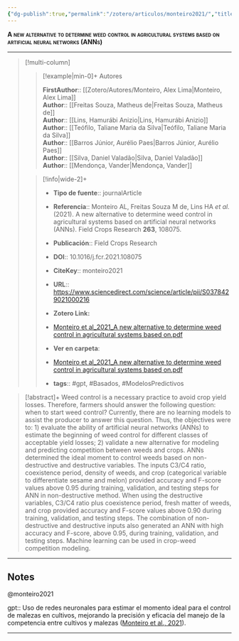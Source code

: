 ```yaml
---
{"dg-publish":true,"permalink":"/zotero/articulos/monteiro2021/","title":"A new alternative to determine weed control in agricultural systems based on artificial neural networks (ANNs)","tags":["#zotero"]}
---
```



<span style="font-variant:small-caps; font-weight: bold;">A new alternative to determine weed control in agricultural systems based on artificial neural networks (ANNs)</span>

---


> [!multi-column]
>
>> [!example|min-0]+ Autores
>> 
>> **FirstAuthor**:: [[Zotero/Autores/Monteiro, Alex Lima\|Monteiro, Alex Lima]]  
>> **Author**:: [[Freitas Souza, Matheus de\|Freitas Souza, Matheus de]]  
>> **Author**:: [[Lins, Hamurábi Anizio\|Lins, Hamurábi Anizio]]  
>> **Author**:: [[Teófilo, Taliane Maria da Silva\|Teófilo, Taliane Maria da Silva]]  
>> **Author**:: [[Barros Júnior, Aurélio Paes\|Barros Júnior, Aurélio Paes]]  
>> **Author**:: [[Silva, Daniel Valadão\|Silva, Daniel Valadão]]  
>> **Author**:: [[Mendonça, Vander\|Mendonça, Vander]]  
 >
>
>> [!info|wide-2]+
>>
>> - **Tipo de fuente**:: journalArticle
>> - **Referencia**:: Monteiro AL, Freitas Souza M de, Lins HA _et al._ (2021). A new alternative to determine weed control in agricultural systems based on artificial neural networks (ANNs). Field Crops Research **263**, 108075.
>> - **Publicación**:: Field Crops Research
>> - **DOI**:: 10.1016/j.fcr.2021.108075
>> - **CiteKey**:: monteiro2021
>> - **URL**:: https://www.sciencedirect.com/science/article/pii/S0378429021000216
>> - **Zotero Link:** 
>> - [Monteiro et al_2021_A new alternative to determine weed control in agricultural systems based on.pdf](zotero://select/library/items/YT3WRM68)
>>
>> - **Ver en carpeta**: 
>> - [Monteiro et al_2021_A new alternative to determine weed control in agricultural systems based on.pdf](file://J:\OneDrive\Articulos\Monteiro%20et%20al_2021_A%20new%20alternative%20to%20determine%20weed%20control%20in%20agricultural%20systems%20based%20on.pdf)
>> - **tags**:: #gpt, #Basados, #ModelosPredictivos



> [!abstract]+ 
>Weed control is a necessary practice to avoid crop yield losses. Therefore, farmers should answer the following question: when to start weed control? Currently, there are no learning models to assist the producer to answer this question. Thus, the objectives were to: 1) evaluate the ability of artificial neural networks (ANNs) to estimate the beginning of weed control for different classes of acceptable yield losses; 2) validate a new alternative for modeling and predicting competition between weeds and crops. ANNs determined the ideal moment to control weeds based on non-destructive and destructive variables. The inputs C3/C4 ratio, coexistence period, density of weeds, and crop (categorical variable to differentiate sesame and melon) provided accuracy and F-score values above 0.95 during training, validation, and testing steps for ANN in non-destructive method. When using the destructive variables, C3/C4 ratio plus coexistence period, fresh matter of weeds, and crop provided accuracy and F-score values above 0.90 during training, validation, and testing steps. The combination of non-destructive and destructive inputs also generated an ANN with high accuracy and F-score, above 0.95, during training, validation, and testing steps. Machine learning can be used in crop-weed competition modeling.


--- 

## Notes

@monteiro2021

gpt:: Uso de redes neuronales para estimar el momento ideal para el control de malezas en cultivos, mejorando la precisión y eficacia del manejo de la competencia entre cultivos y malezas ([Monteiro et al., 2021](zotero://select/library/items/JCHSMVLK)).






---







